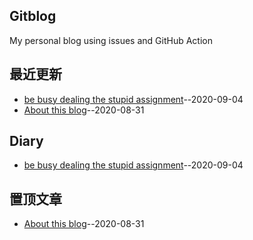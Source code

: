 ## Gitblog
My personal blog using issues and GitHub Action
## 最近更新
- [be busy dealing the stupid assignment](https://github.com/William-Wang1988/gitblog/issues/9)--2020-09-04
- [About this blog](https://github.com/William-Wang1988/gitblog/issues/8)--2020-08-31
## Diary
- [be busy dealing the stupid assignment](https://github.com/William-Wang1988/gitblog/issues/9)--2020-09-04
## 置顶文章
- [About this blog](https://github.com/William-Wang1988/gitblog/issues/8)--2020-08-31
